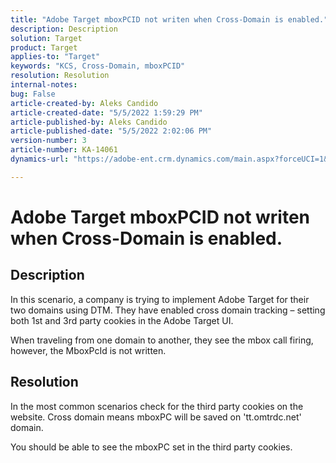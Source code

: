 ```yaml
---
title: "Adobe Target mboxPCID not writen when Cross-Domain is enabled."
description: Description
solution: Target
product: Target
applies-to: "Target"
keywords: "KCS, Cross-Domain, mboxPCID"
resolution: Resolution
internal-notes: 
bug: False
article-created-by: Aleks Candido
article-created-date: "5/5/2022 1:59:29 PM"
article-published-by: Aleks Candido
article-published-date: "5/5/2022 2:02:06 PM"
version-number: 3
article-number: KA-14061
dynamics-url: "https://adobe-ent.crm.dynamics.com/main.aspx?forceUCI=1&pagetype=entityrecord&etn=knowledgearticle&id=54a6f98e-7bcc-ec11-a7b5-6045bd00d4f5"

---
```

# Adobe Target mboxPCID not writen when Cross-Domain is enabled.

## Description


In this scenario, a company is trying to implement Adobe Target for their two domains using DTM. They have enabled cross domain tracking – setting both 1st and 3rd party cookies in the Adobe Target UI.

When traveling from one domain to another, they see the mbox call firing, however, the MboxPcId is not written.


## Resolution


In the most common scenarios check for the third party cookies on the website. Cross domain means mboxPC will be saved on 'tt.omtrdc.net' domain.

You should be able to see the mboxPC set in the third party cookies.
